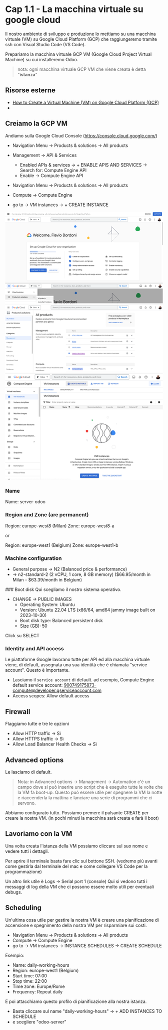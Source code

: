 # <a name="top"></a> Cap 1.1 - La macchina virtuale su google cloud

Il nostro ambiente di sviluppo e produzione lo mettiamo su una macchina virtuale (VM) su Google Cloud Platform (GCP) che raggiungeremo tramite ssh con Visual Studio Code (VS Code).

Prepariamo la macchina virtuale GCP VM (Google Cloud Project Virtual Machine) su cui installeremo Odoo.

> nota: ogni macchina virtuale GCP VM che viene creata è detta "**istanza**"



## Risorse esterne

- [How to Create a Virtual Machine (VM) on Google Cloud Platform (GCP)](https://www.youtube.com/watch?v=g2Il8cxNv18)
- []()


## Creiamo la GCP VM

Andiamo sulla Google Cloud Console (https://console.cloud.google.com/)
- Navigation Menu -> Products & solutions -> All products
- Management -> API & Services
  - Enabled APIs & services -> + ENABLE APIS AND SERVICES -> Search for: Compute Engine API
  - Enable -> Compute Engine API

- Navigation Menu -> Products & solutions -> All products
- Compute -> Compute Engine
- go to -> VM instances -> + CREATE INSTANCE


![Google Cloud Console](https://github.com/tt-fb/tt-odoo-manual/blob/main/01-gcp-vm/01_01-gcp-console.png)
![Google Cloud Console](https://github.com/tt-fb/tt-odoo-manual/blob/main/01-gcp-vm/01_02-gcp-all_products.png)
![Google Cloud Console](https://github.com/tt-fb/tt-odoo-manual/blob/main/01-gcp-vm/01_03-gcp-compute_engine.png)
![Google Cloud Console](https://github.com/tt-fb/tt-odoo-manual/blob/main/01-gcp-vm/01_04-gcp-vm_istances.png)



### Name
Name: server-odoo

### Region and Zone (are **permanent**)
Region: europe-west8 (Milan)
Zone: europe-west8-a

or

Region: europe-west1 (Belgium)
Zone: europe-west1-b

### Machine configuration
- General purpose -> N2 (Balanced price & performance)
- -> n2-standard-2 (2 vCPU, 1 core, 8 GB memory) ($66.95/month in Milan - $63.39/month in Belgium)

### Boot disk
Qui scegliamo il nostro sistema operativo.
- CHANGE -> PUBLIC IMAGES
  - Operating System: Ubuntu
  - Version: Ubuntu 22.04 LTS (x86/64, amd64 jammy image built on 2023-10-30)
  - Boot disk type: Balanced persistent disk
  - Size (GB): 50

Click su SELECT

### Identity and API access
Le piattaforme Google lavorano tutte per API ed alla macchina virtuale viene, di default, assegnata una sua identità che è chiamata "service account". Questo è importante.

- Lasciamo il `service account` di default.
  ad esempio, Compute Engine default service account: 900749175873-compute@developer.gserviceaccount.com
- Access scopes: Allow default access

## Firewall
Flaggiamo tutte e tre le opzioni
- Allow HTTP traffic -> Sì
- Allow HTTPS traffic -> Sì
- Allow Load Balancer Health Checks -> Sì

## Advanced options
Le lasciamo di default.

> Nota: in Advanced options -> Management -> Automation c'è un campo dove si può inserire uno script che è eseguito tutte le volte che la VM fa boot-up. Questo può essere utile per spegnere la VM la notte e riaccenderla la mattina e lanciare una serie di programmi che ci servono.

Abbiamo configurato tutto.
Possiamo premere il pulsante CREATE per creare la nostra VM.
(in pochi minuti la macchina sarà creata e farà il boot)



## Lavoriamo con la VM
Una volta creata l'istanza della VM possiamo cliccare sul suo nome e vedere tutti i dettagli.

Per aprire il terminale basta fare clic sul bottone SSH. (vedremo più avanti come gestirla dal terminale del mac e come collegare VS Code per la programmazione)

Un altro link utile è Logs -> Serial port 1 (console)
Qui si vedono tutti i messaggi di log della VM che ci possono essere molto utili per eventuali debugs.



## Scheduling
Un'ultima cosa utile per gestire la nostra VM è creare una pianificazione di accensione e spegnimento della nostra VM per risparmiare sui costi.

- Navigation Menu -> Products & solutions -> All products
- Compute -> Compute Engine
- go to -> VM instances -> INSTANCE SCHEDULES -> CREATE SCHEDULE

Esempio:
- Name: daily-working-hours
- Region: europe-west1 (Belgium)
- Start time: 07:00
- Stop time: 22:00
- Time zone: Europe/Rome
- Frequency: Repeat daily

E poi attacchiamo questo profilo di pianificazione alla nostra istanza.
- Basta cliccare sul name "daily-working-hours" -> + ADD INSTANCES TO SCHEDULE
- e scegliere "odoo-server"

